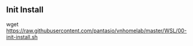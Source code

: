 ## Init Install
wget https://raw.githubusercontent.com/pantasio/vnhomelab/master/WSL/00-init-install.sh
